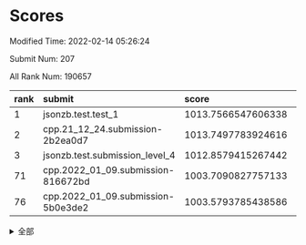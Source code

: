 # Scores

Modified Time: 2022-02-14 05:26:24

Submit Num: 207

All Rank Num: 190657

| rank |               submit               |       score        |       sigma        | pk_num |
| :--- | :--------------------------------- | :----------------- | :----------------- | :----- |
| 1    | jsonzb.test.test_1                 | 1013.7566547606338 | 0.8532406871959051 | 3685   |
| 2    | cpp.21_12_24.submission-2b2ea0d7   | 1013.7497783924616 | 0.8299474913526795 | 3684   |
| 3    | jsonzb.test.submission_level_4     | 1012.8579415267442 | 0.8256793654007573 | 3684   |
| 71   | cpp.2022_01_09.submission-816672bd | 1003.7090827757133 | 0.704397615764629  | 3685   |
| 76   | cpp.2022_01_09.submission-5b0e3de2 | 1003.5793785438586 | 0.7151581688370628 | 3688   |


<details>
<summary>全部</summary>

| rank |                 submit                 |       score        |       sigma        | pk_num |
| :--- | :------------------------------------- | :----------------- | :----------------- | :----- |
| 1    | jsonzb.test.test_1                     | 1013.7566547606338 | 0.8532406871959051 | 3685   |
| 2    | cpp.21_12_24.submission-2b2ea0d7       | 1013.7497783924616 | 0.8299474913526795 | 3684   |
| 3    | jsonzb.test.submission_level_4         | 1012.8579415267442 | 0.8256793654007573 | 3684   |
| 4    | gobigger.level_3.submission_level_3_38 | 1011.7495349860923 | 0.7764353635869853 | 3679   |
| 5    | gobigger.level_3.submission_level_3_2  | 1011.7144466113547 | 0.8142477493077932 | 3686   |
| 6    | gobigger.level_3.submission_level_3_29 | 1011.6465983080961 | 0.7689390625251474 | 3678   |
| 7    | gobigger.level_3.submission_level_3_3  | 1011.285098828165  | 0.7560005215240473 | 3683   |
| 8    | gobigger.level_3.submission_level_3_30 | 1010.923078747063  | 0.780819094148534  | 3681   |
| 9    | gobigger.level_3.submission_level_3_40 | 1010.8980048528454 | 0.781621266523715  | 3684   |
| 10   | gobigger.level_3.submission_level_3_7  | 1010.7837066602895 | 0.775403018027483  | 3687   |
| 11   | gobigger.level_3.submission_level_3_10 | 1010.6403038123481 | 0.7839735709280291 | 3682   |
| 12   | gobigger.level_3.submission_level_3_12 | 1010.4637551714108 | 0.7672318135934861 | 3685   |
| 13   | gobigger.level_3.submission_level_3_14 | 1010.3503477989206 | 0.7683798118712762 | 3685   |
| 14   | gobigger.level_3.submission_level_3_19 | 1010.3452480919761 | 0.7655658837087872 | 3687   |
| 15   | gobigger.level_3.submission_level_3_26 | 1010.3322743169105 | 0.7615214527210642 | 3682   |
| 16   | gobigger.level_3.submission_level_3_1  | 1010.3154532186195 | 0.7396427701629957 | 3685   |
| 17   | gobigger.level_3.submission_level_3_24 | 1010.2245302676745 | 0.7498711187982147 | 3683   |
| 18   | gobigger.level_3.submission_level_3_15 | 1010.1671366754493 | 0.7635244760901357 | 3687   |
| 19   | gobigger.level_3.submission_level_3_45 | 1010.1244245590726 | 0.760607003024299  | 3681   |
| 20   | gobigger.level_3.submission_level_3_34 | 1010.1217807919312 | 0.7587545516248619 | 3684   |
| 21   | gobigger.level_3.submission_level_3_23 | 1010.1062479740798 | 0.771590660455666  | 3686   |
| 22   | gobigger.level_3.submission_level_3_16 | 1009.9988532014486 | 0.7580681164502858 | 3687   |
| 23   | gobigger.level_3.submission_level_3_31 | 1009.9772303075204 | 0.7725729924981923 | 3687   |
| 24   | gobigger.level_3.submission_level_3_49 | 1009.9151734190199 | 0.751833815239659  | 3680   |
| 25   | gobigger.level_3.submission_level_3_32 | 1009.9145194690805 | 0.729056715177389  | 3685   |
| 26   | gobigger.level_3.submission_level_3_6  | 1009.8857091648139 | 0.7439776992776672 | 3681   |
| 27   | gobigger.level_3.submission_level_3_43 | 1009.8637976411509 | 0.7494215939474543 | 3687   |
| 28   | gobigger.level_3.submission_level_3_27 | 1009.7966909488291 | 0.7746524887877405 | 3684   |
| 29   | gobigger.level_3.submission_level_3_13 | 1009.7871187279433 | 0.7814734639352442 | 3682   |
| 30   | gobigger.level_3.submission_level_3_4  | 1009.7766634470947 | 0.7525347346691746 | 3685   |
| 31   | gobigger.level_3.submission_level_3_11 | 1009.7682755056361 | 0.7689311623906603 | 3684   |
| 32   | gobigger.level_3.submission_level_3_9  | 1009.767661300366  | 0.7568890080900706 | 3684   |
| 33   | gobigger.level_3.submission_level_3_20 | 1009.6980971523222 | 0.7516090903900033 | 3680   |
| 34   | gobigger.level_3.submission_level_3_21 | 1009.6971946303076 | 0.7521910729265002 | 3688   |
| 35   | gobigger.level_3.submission_level_3_5  | 1009.6562359932562 | 0.7660421319345462 | 3685   |
| 36   | gobigger.level_3.submission_level_3_48 | 1009.6234612889527 | 0.7472449259298164 | 3688   |
| 37   | gobigger.level_3.submission_level_3_47 | 1009.5422746837768 | 0.7497110816494714 | 3690   |
| 38   | gobigger.level_3.submission_level_3_36 | 1009.5403450435754 | 0.7562989326749975 | 3684   |
| 39   | gobigger.level_3.submission_level_3_18 | 1009.5326911088531 | 0.7592024805026999 | 3681   |
| 40   | gobigger.level_3.submission_level_3_33 | 1009.5109280881875 | 0.7465247456216442 | 3686   |
| 41   | gobigger.level_3.submission_level_3_39 | 1009.4966385120583 | 0.7592447785680176 | 3684   |
| 42   | gobigger.level_3.submission_level_3_8  | 1009.4943599288162 | 0.7320344823668832 | 3683   |
| 43   | gobigger.level_3.submission_level_3_17 | 1009.4558538023666 | 0.7543879274611773 | 3687   |
| 44   | gobigger.level_3.submission_level_3_35 | 1009.4368587160205 | 0.7651771055701777 | 3681   |
| 45   | gobigger.level_3.submission_level_3_41 | 1009.431232746934  | 0.7681178059244104 | 3682   |
| 46   | gobigger.level_3.submission_level_3_0  | 1009.2585427078905 | 0.7380758051164259 | 3681   |
| 47   | gobigger.level_3.submission_level_3_42 | 1009.1828659050984 | 0.7406278373994508 | 3682   |
| 48   | gobigger.level_3.submission_level_3_37 | 1009.0439575678761 | 0.7326331253841968 | 3682   |
| 49   | gobigger.level_3.submission_level_3_22 | 1008.8383688117901 | 0.7436935939318008 | 3682   |
| 50   | gobigger.level_3.submission_level_3_28 | 1008.6718861908987 | 0.7317509704285114 | 3682   |
| 51   | gobigger.level_3.submission_level_3_46 | 1008.4274256155463 | 0.7414055174739808 | 3687   |
| 52   | gobigger.level_3.submission_level_3_44 | 1008.2134864982403 | 0.7594654443500046 | 3686   |
| 53   | gobigger.level_3.submission_level_3_25 | 1007.8634989714132 | 0.7284502699197057 | 3685   |
| 54   | gobigger.level_1.submission_level_1_27 | 1005.0238827413199 | 0.7133711095058356 | 3684   |
| 55   | gobigger.level_1.submission_level_1_6  | 1004.8312237634445 | 0.7274357052407225 | 3684   |
| 56   | gobigger.level_1.submission_level_1_35 | 1004.5235504447872 | 0.7148386234917629 | 3681   |
| 57   | gobigger.level_1.submission_level_1_33 | 1004.3764488342882 | 0.7200034721199229 | 3688   |
| 58   | gobigger.level_1.submission_level_1_39 | 1004.3464250054261 | 0.717793846464747  | 3681   |
| 59   | gobigger.level_1.submission_level_1_22 | 1004.3333639951192 | 0.7122621989480188 | 3685   |
| 60   | gobigger.level_1.submission_level_1_24 | 1004.2062413923595 | 0.7097907797428197 | 3684   |
| 61   | gobigger.level_1.submission_level_1_17 | 1004.1246752549291 | 0.7186693991697327 | 3688   |
| 62   | gobigger.level_1.submission_level_1_4  | 1004.0383185707458 | 0.7241144358472509 | 3684   |
| 63   | gobigger.level_1.submission_level_1_11 | 1004.0198882867551 | 0.7331459288648918 | 3687   |
| 64   | gobigger.level_1.submission_level_1_37 | 1004.005334858751  | 0.7228502143431936 | 3689   |
| 65   | gobigger.level_1.submission_level_1_16 | 1003.9366964497452 | 0.7153548723124663 | 3680   |
| 66   | gobigger.level_1.submission_level_1_15 | 1003.9309499204362 | 0.7167455494394195 | 3684   |
| 67   | gobigger.level_1.submission_level_1_2  | 1003.849525369008  | 0.7116239839654136 | 3681   |
| 68   | gobigger.level_1.submission_level_1_43 | 1003.8297518681926 | 0.7109120375100565 | 3687   |
| 69   | gobigger.level_1.submission_level_1_29 | 1003.7529424893376 | 0.7103231852119352 | 3683   |
| 70   | gobigger.level_1.submission_level_1_31 | 1003.7357533780454 | 0.710694684418558  | 3684   |
| 71   | cpp.2022_01_09.submission-816672bd     | 1003.7090827757133 | 0.704397615764629  | 3685   |
| 72   | gobigger.level_1.submission_level_1_48 | 1003.7025114905309 | 0.7111005907628027 | 3683   |
| 73   | gobigger.level_1.submission_level_1_7  | 1003.6897960869073 | 0.7074009118362256 | 3678   |
| 74   | gobigger.level_1.submission_level_1_49 | 1003.6159888662147 | 0.7224750546111759 | 3685   |
| 75   | gobigger.level_1.submission_level_1_3  | 1003.615757960463  | 0.7368280432256221 | 3684   |
| 76   | cpp.2022_01_09.submission-5b0e3de2     | 1003.5793785438586 | 0.7151581688370628 | 3688   |
| 77   | gobigger.level_1.submission_level_1_45 | 1003.4880280856912 | 0.719412938602222  | 3682   |
| 78   | gobigger.level_1.submission_level_1_36 | 1003.4725993288839 | 0.7150371289568377 | 3685   |
| 79   | gobigger.level_1.submission_level_1_13 | 1003.384971005029  | 0.7338093497372196 | 3686   |
| 80   | gobigger.level_1.submission_level_1_42 | 1003.3540264540077 | 0.7218811555675848 | 3684   |
| 81   | gobigger.level_1.submission_level_1_23 | 1003.2482065330831 | 0.7082226029187825 | 3684   |
| 82   | gobigger.level_1.submission_level_1_26 | 1003.216251949165  | 0.707421698503859  | 3685   |
| 83   | gobigger.level_1.submission_level_1_21 | 1003.1796824999535 | 0.7169246638380862 | 3684   |
| 84   | gobigger.level_1.submission_level_1_9  | 1003.0978880444326 | 0.7089912385775071 | 3682   |
| 85   | gobigger.level_1.submission_level_1_32 | 1003.0518433586005 | 0.7173469301762233 | 3679   |
| 86   | gobigger.level_1.submission_level_1_44 | 1003.0422846896905 | 0.7174436618137346 | 3688   |
| 87   | gobigger.level_1.submission_level_1_12 | 1003.038677074431  | 0.7011486905327962 | 3683   |
| 88   | gobigger.level_1.submission_level_1_47 | 1003.0371412611985 | 0.7143326814450686 | 3687   |
| 89   | gobigger.level_1.submission_level_1_38 | 1002.9987805384649 | 0.7190005809410456 | 3687   |
| 90   | gobigger.level_1.submission_level_1_40 | 1002.9129541755176 | 0.7252485154032955 | 3684   |
| 91   | gobigger.level_1.submission_level_1_5  | 1002.9031280162044 | 0.7066899004932002 | 3684   |
| 92   | gobigger.level_1.submission_level_1_18 | 1002.8814260391139 | 0.7151376970378048 | 3688   |
| 93   | gobigger.level_1.submission_level_1_30 | 1002.8120896576062 | 0.7123610693955396 | 3688   |
| 94   | gobigger.level_1.submission_level_1_10 | 1002.7577035633878 | 0.7240976137992956 | 3686   |
| 95   | gobigger.level_1.submission_level_1_1  | 1002.7520251435341 | 0.7217213396225827 | 3685   |
| 96   | gobigger.level_1.submission_level_1_20 | 1002.6368001213441 | 0.7058940627340569 | 3686   |
| 97   | gobigger.level_1.submission_level_1_25 | 1002.6312505563332 | 0.7086313498540042 | 3681   |
| 98   | gobigger.level_1.submission_level_1_34 | 1002.620627640053  | 0.7094005010096212 | 3687   |
| 99   | gobigger.level_1.submission_level_1_46 | 1002.4842640597994 | 0.7162964421027785 | 3688   |
| 100  | gobigger.level_1.submission_level_1_41 | 1002.4628790188222 | 0.708944541962736  | 3683   |
| 101  | gobigger.level_1.submission_level_1_19 | 1002.3165760642025 | 0.7090159172750247 | 3684   |
| 102  | gobigger.level_1.submission_level_1_14 | 1002.1633067100837 | 0.7229104462216197 | 3680   |
| 103  | gobigger.level_1.submission_level_1_0  | 1001.8341939474303 | 0.7037502106504462 | 3687   |
| 104  | gobigger.level_1.submission_level_1_8  | 1001.8284183828316 | 0.7129508881944546 | 3682   |
| 105  | gobigger.level_1.submission_level_1_28 | 1001.7428485745527 | 0.7097017392829776 | 3687   |
| 106  | gobigger.random.submission_random_36   | 996.883917187339   | 0.7107640749091888 | 3685   |
| 107  | gobigger.random.submission_random_38   | 996.7744280650593  | 0.7074553797515034 | 3687   |
| 108  | gobigger.random.submission_random_28   | 996.7657451401565  | 0.7053009135386127 | 3687   |
| 109  | gobigger.random.submission_random_31   | 996.7018801307814  | 0.7105152908525499 | 3686   |
| 110  | gobigger.random.submission_random_37   | 996.6593832539072  | 0.7150413823494085 | 3686   |
| 111  | gobigger.random.submission_random_12   | 996.5695289922464  | 0.7014486947890773 | 3687   |
| 112  | gobigger.random.submission_random_39   | 996.5457873488142  | 0.7092389859656062 | 3687   |
| 113  | gobigger.random.submission_random_23   | 996.4679673320708  | 0.727671372318835  | 3680   |
| 114  | gobigger.random.submission_random_6    | 996.3781781629563  | 0.7078492146370865 | 3686   |
| 115  | gobigger.random.submission_random_49   | 996.3132628214202  | 0.7031029498041494 | 3689   |
| 116  | gobigger.random.submission_random_44   | 996.3114911380906  | 0.7224930836498931 | 3683   |
| 117  | gobigger.random.submission_random_21   | 996.1752518270044  | 0.709622249178063  | 3682   |
| 118  | gobigger.random.submission_random_41   | 996.1104406522433  | 0.7016055362283303 | 3682   |
| 119  | gobigger.random.submission_random_0    | 996.0559215002681  | 0.7123946407121509 | 3687   |
| 120  | gobigger.random.submission_random_8    | 996.0338290518023  | 0.7113517933353757 | 3681   |
| 121  | gobigger.random.submission_random_27   | 996.0054346816336  | 0.7069883542396749 | 3686   |
| 122  | gobigger.random.submission_random_48   | 995.9999615628637  | 0.7055733173929906 | 3688   |
| 123  | gobigger.random.submission_random_18   | 995.9985830061985  | 0.7141209754808975 | 3686   |
| 124  | gobigger.random.submission_random_42   | 995.8501259049016  | 0.7131315671935138 | 3685   |
| 125  | gobigger.random.submission_random_16   | 995.8340945448671  | 0.7001198580611352 | 3684   |
| 126  | gobigger.random.submission_random_40   | 995.8316879268336  | 0.7069647573673495 | 3686   |
| 127  | gobigger.random.submission_random_15   | 995.8257689379592  | 0.713778845494783  | 3685   |
| 128  | gobigger.random.submission_random_46   | 995.768933393551   | 0.712255951835277  | 3687   |
| 129  | gobigger.random.submission_random_26   | 995.7561681531928  | 0.7071446923035745 | 3677   |
| 130  | gobigger.random.submission_random_3    | 995.7235394229532  | 0.7222139098412387 | 3690   |
| 131  | gobigger.random.submission_random_32   | 995.6458625308497  | 0.7014954376899526 | 3687   |
| 132  | gobigger.random.submission_random_19   | 995.6436835734994  | 0.7145505461237723 | 3685   |
| 133  | gobigger.random.submission_random_34   | 995.6306424008467  | 0.6948306002484236 | 3684   |
| 134  | gobigger.random.submission_random_4    | 995.6125462346918  | 0.7062592194984052 | 3684   |
| 135  | gobigger.random.submission_random_5    | 995.6100354458292  | 0.7121417964584511 | 3686   |
| 136  | gobigger.random.submission_random_17   | 995.5934100646217  | 0.713198174093094  | 3688   |
| 137  | gobigger.random.submission_random_30   | 995.5512462396747  | 0.7059375741700153 | 3681   |
| 138  | gobigger.random.submission_random_29   | 995.5332312809999  | 0.7048322355020715 | 3681   |
| 139  | gobigger.random.submission_random_33   | 995.5322933913686  | 0.7139425817016225 | 3678   |
| 140  | gobigger.random.submission_random_1    | 995.5120384530474  | 0.7253995950512275 | 3684   |
| 141  | gobigger.random.submission_random_43   | 995.5098767720931  | 0.7134006436280219 | 3683   |
| 142  | gobigger.random.submission_random_25   | 995.4010356159245  | 0.7153822574794941 | 3684   |
| 143  | gobigger.random.submission_random_13   | 995.3301416038632  | 0.721945145427972  | 3682   |
| 144  | gobigger.random.submission_random_20   | 995.319055548605   | 0.7054657083521683 | 3689   |
| 145  | gobigger.random.submission_random_35   | 995.3118418063995  | 0.7158058205396645 | 3686   |
| 146  | gobigger.random.submission_random_22   | 995.2869908976377  | 0.709021117343611  | 3684   |
| 147  | gobigger.random.submission_random_47   | 995.2561538752245  | 0.7073049256989926 | 3684   |
| 148  | gobigger.random.submission_random_2    | 995.2263564981038  | 0.7028288432653299 | 3681   |
| 149  | gobigger.random.submission_random_10   | 995.1725766386822  | 0.6957962718987744 | 3685   |
| 150  | gobigger.random.submission_random_7    | 995.0912623811773  | 0.7170049829086707 | 3683   |
| 151  | gobigger.random.submission_random_9    | 995.0348406863418  | 0.7330682282634294 | 3686   |
| 152  | gobigger.random.submission_random_45   | 994.9926896366928  | 0.7257400996518085 | 3679   |
| 153  | gobigger.random.submission_random_11   | 994.8410441464216  | 0.6988479272362591 | 3689   |
| 154  | gobigger.random.submission_random_24   | 994.6871148783295  | 0.7138273838844511 | 3684   |
| 155  | gobigger.random.submission_random_14   | 994.0709628045194  | 0.7152519106177851 | 3684   |
| 156  | gobigger.level_2.submission_level_2_40 | 994.0279906479243  | 0.73884664086567   | 3683   |
| 157  | gobigger.level_2.submission_level_2_16 | 993.9816221074398  | 0.7291094490371041 | 3687   |
| 158  | gobigger.level_2.submission_level_2_49 | 993.7004099443054  | 0.7270602054675032 | 3685   |
| 159  | gobigger.level_2.submission_level_2_14 | 993.5527184248531  | 0.7340044278712561 | 3684   |
| 160  | gobigger.level_2.submission_level_2_24 | 993.423227850939   | 0.7267166090765581 | 3682   |
| 161  | gobigger.level_2.submission_level_2_23 | 993.416221529782   | 0.7322504799157458 | 3685   |
| 162  | gobigger.level_2.submission_level_2_4  | 993.3520060270996  | 0.7323780454022366 | 3681   |
| 163  | gobigger.level_2.submission_level_2_21 | 993.3245886904549  | 0.7455831548180132 | 3684   |
| 164  | gobigger.level_2.submission_level_2_26 | 993.2907702039286  | 0.727547953115843  | 3677   |
| 165  | gobigger.level_2.submission_level_2_42 | 993.1020313680674  | 0.7448661279089888 | 3685   |
| 166  | gobigger.level_2.submission_level_2_0  | 993.0064247881152  | 0.7442881156058816 | 3687   |
| 167  | gobigger.level_2.submission_level_2_38 | 992.9837527259416  | 0.7397168507939801 | 3687   |
| 168  | gobigger.level_2.submission_level_2_31 | 992.9541657961503  | 0.7312189382365002 | 3684   |
| 169  | gobigger.level_2.submission_level_2_17 | 992.9374998376161  | 0.7437015857242119 | 3682   |
| 170  | gobigger.level_2.submission_level_2_48 | 992.9310861442536  | 0.7499775888708431 | 3686   |
| 171  | gobigger.level_2.submission_level_2_7  | 992.8762438303714  | 0.7339747242692322 | 3688   |
| 172  | gobigger.level_2.submission_level_2_20 | 992.8231033433635  | 0.7496665754878464 | 3683   |
| 173  | gobigger.level_2.submission_level_2_13 | 992.7526630145237  | 0.7251844250745433 | 3683   |
| 174  | gobigger.level_2.submission_level_2_12 | 992.7300617263217  | 0.7410922729317387 | 3686   |
| 175  | gobigger.level_2.submission_level_2_25 | 992.7149065797807  | 0.7292549972420505 | 3683   |
| 176  | gobigger.level_2.submission_level_2_29 | 992.6897478168239  | 0.7248616734394219 | 3685   |
| 177  | gobigger.level_2.submission_level_2_8  | 992.6679828619316  | 0.7356514403029024 | 3684   |
| 178  | gobigger.level_2.submission_level_2_27 | 992.6238011311121  | 0.7391374175880162 | 3684   |
| 179  | gobigger.level_2.submission_level_2_45 | 992.5141873470651  | 0.7357642849723256 | 3683   |
| 180  | gobigger.level_2.submission_level_2_36 | 992.4859039926763  | 0.7410080762026658 | 3682   |
| 181  | gobigger.level_2.submission_level_2_6  | 992.4040952970398  | 0.7603913175415913 | 3683   |
| 182  | gobigger.level_2.submission_level_2_1  | 992.3565386580766  | 0.7400694914598113 | 3684   |
| 183  | gobigger.level_2.submission_level_2_44 | 992.2809378883724  | 0.7533848635152111 | 3687   |
| 184  | gobigger.level_2.submission_level_2_2  | 992.2784803177987  | 0.7325663011969652 | 3681   |
| 185  | gobigger.level_2.submission_level_2_47 | 992.086857599927   | 0.7281461891223872 | 3687   |
| 186  | gobigger.level_2.submission_level_2_41 | 992.0637704627961  | 0.7496537337615178 | 3680   |
| 187  | gobigger.level_2.submission_level_2_15 | 991.938961099131   | 0.74501669848797   | 3686   |
| 188  | gobigger.level_2.submission_level_2_39 | 991.8800293604345  | 0.7510649340394899 | 3683   |
| 189  | gobigger.level_2.submission_level_2_10 | 991.8442515416791  | 0.7356570266988705 | 3687   |
| 190  | gobigger.level_2.submission_level_2_28 | 991.8263658783596  | 0.7562025674027499 | 3688   |
| 191  | gobigger.level_2.submission_level_2_9  | 991.7116685495067  | 0.7408747373058294 | 3679   |
| 192  | gobigger.level_2.submission_level_2_22 | 991.6194182677882  | 0.7607087673330346 | 3681   |
| 193  | gobigger.level_2.submission_level_2_18 | 991.5132048797739  | 0.743371354264847  | 3681   |
| 194  | gobigger.level_2.submission_level_2_33 | 991.5070625362071  | 0.7727110691162455 | 3679   |
| 195  | gobigger.level_2.submission_level_2_46 | 991.5034675581367  | 0.7458343154619022 | 3687   |
| 196  | gobigger.level_2.submission_level_2_37 | 991.4001993612477  | 0.7406924266808298 | 3686   |
| 197  | gobigger.level_2.submission_level_2_5  | 991.3991681259948  | 0.7600133147173143 | 3685   |
| 198  | gobigger.level_2.submission_level_2_43 | 991.1895945778327  | 0.7510284946963982 | 3683   |
| 199  | gobigger.level_2.submission_level_2_34 | 991.1759500152825  | 0.7453171549890192 | 3678   |
| 200  | gobigger.level_2.submission_level_2_35 | 990.9898612226815  | 0.7488917300592993 | 3682   |
| 201  | gobigger.level_2.submission_level_2_30 | 990.9890981706919  | 0.7587193719611656 | 3683   |
| 202  | gobigger.level_2.submission_level_2_19 | 990.8461170784817  | 0.7632148674405667 | 3680   |
| 203  | gobigger.level_2.submission_level_2_11 | 990.6431390513895  | 0.7655894719065666 | 3686   |
| 204  | gobigger.level_2.submission_level_2_32 | 990.5038280100115  | 0.7461301363662338 | 3686   |
| 205  | gobigger.level_2.submission_level_2_3  | 990.4421016260558  | 0.7866807359512364 | 3688   |
| 206  | gobigger.none.submission_none_1        | 977.9527776139311  | 1.2673725139517067 | 3683   |
| 207  | gobigger.none.submission_none_0        | 975.5975249908289  | 1.5536819940414202 | 3685   |

</details>